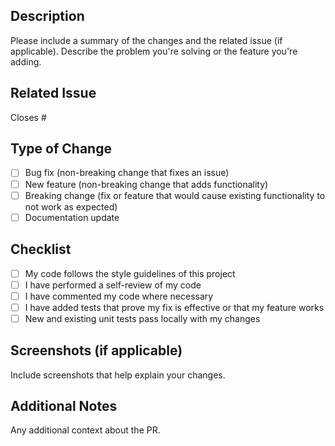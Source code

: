 ## Description

Please include a summary of the changes and the related issue (if applicable). Describe the problem you're solving or the feature you're adding.

## Related Issue

Closes #<issue-number>

## Type of Change

- [ ] Bug fix (non-breaking change that fixes an issue)
- [ ] New feature (non-breaking change that adds functionality)
- [ ] Breaking change (fix or feature that would cause existing functionality to not work as expected)
- [ ] Documentation update

## Checklist

- [ ] My code follows the style guidelines of this project
- [ ] I have performed a self-review of my code
- [ ] I have commented my code where necessary
- [ ] I have added tests that prove my fix is effective or that my feature works
- [ ] New and existing unit tests pass locally with my changes

## Screenshots (if applicable)

Include screenshots that help explain your changes.

## Additional Notes

Any additional context about the PR.
